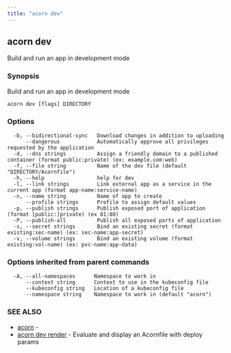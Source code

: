 ```yaml
---
title: "acorn dev"
---
```

## acorn dev

Build and run an app in development mode

### Synopsis

Build and run an app in development mode

```
acorn dev [flags] DIRECTORY
```

### Options

```
  -b, --bidirectional-sync   Download changes in addition to uploading
      --dangerous            Automatically approve all privileges requested by the application
  -d, --dns strings          Assign a friendly domain to a published container (format public:private) (ex: example.com:web)
  -f, --file string          Name of the dev file (default "DIRECTORY/Acornfile")
  -h, --help                 help for dev
  -l, --link strings         Link external app as a service in the current app (format app-name:service-name)
  -n, --name string          Name of app to create
      --profile strings      Profile to assign default values
  -p, --publish strings      Publish exposed port of application (format [public:]private) (ex 81:80)
  -P, --publish-all          Publish all exposed ports of application
  -s, --secret strings       Bind an existing secret (format existing:sec-name) (ex: sec-name:app-secret)
  -v, --volume strings       Bind an existing volume (format existing:vol-name) (ex: pvc-name:app-data)
```

### Options inherited from parent commands

```
  -A, --all-namespaces      Namespace to work in
      --context string      Context to use in the kubeconfig file
      --kubeconfig string   Location of a kubeconfig file
      --namespace string    Namespace to work in (default "acorn")
```

### SEE ALSO

* [acorn](acorn.md)	 - 
* [acorn dev render](acorn_dev_render.md)	 - Evaluate and display an Acornfile with deploy params


